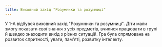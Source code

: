 ```yaml
---
title: Виховний захід "Розумники та розумниці"
---
```


У 1-А відбувся виховний захід "Розумники та розумниці". Діти мали змогу показати свої знання з усіх предметів, вчилися працювати в групі й швидко знаходити вихід з різних ситуацій. Гра була спрямована на розвиток спритності, уваги, пам'яті, розвитку інтелекту.

<slideshow id="72157666490622236"></slideshow>
